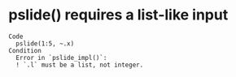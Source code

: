 # pslide() requires a list-like input

    Code
      pslide(1:5, ~.x)
    Condition
      Error in `pslide_impl()`:
      ! `.l` must be a list, not integer.

